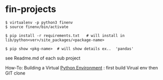 # fin-projects

```
$ virtualenv -p python3 finenv
$ source finenv/bin/activate

$ pip install -r requirements.txt   # will install in lib/python<ver>/site_packages/<package-name>

$ pip show <pkg-name>  # will show details ex..  'pandas' 
```
see Readme.md of each sub project


How-To: Building a Virtual [Python Environment](https://developer.akamai.com/blog/2017/06/21/how-building-virtual-python-environment) : first build Virual env then GIT clone
